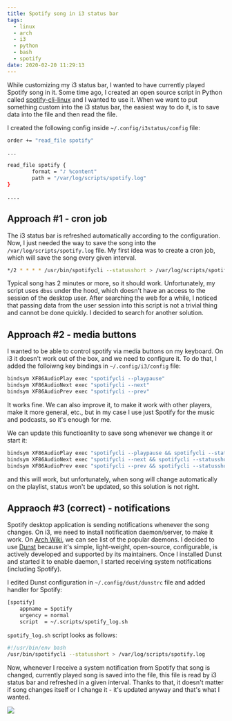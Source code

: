 ```yaml
---
title: Spotify song in i3 status bar
tags:
  - linux
  - arch
  - i3
  - python
  - bash
  - spotify
date: 2020-02-20 11:29:13
---
```



While customizing my i3 status bar, I wanted to have currently played Spotify song in it. Some time ago, I created an open source script in Python called [spotify-cli-linux](https://github.com/pwittchen/spotify-cli-linux) and I wanted to use it. When we want to put something custom into the i3 status bar, the easiest way to do it, is to save data into the file and then read the file.

I created the following config inside `~/.config/i3status/config` file:

```bash
order += "read_file spotify"

...

read_file spotify {
        format = "♪ %content"
        path = "/var/log/scripts/spotify.log"
}

....
```

## Approach #1 - cron job

The i3 status bar is refreshed automatically according to the configuration. Now, I just needed the way to save the song into the `/var/log/scripts/spotify.log` file. My first idea was to create a cron job, which will save the song every given interval.


```bash
*/2 * * * * /usr/bin/spotifycli --statusshort > /var/log/scripts/spotify.log
```

Typical song has 2 minutes or more, so it should work. Unfortunately, my script uses `dbus` under the hood, which doesn't have an access to the session of the desktop user. After searching the web for a while, I noticed that passing data from the user session into this script is not a trivial thing and cannot be done quickly. I decided to search for another solution.

## Approach #2 - media buttons

I wanted to be able to control spotify via media buttons on my keyboard. On i3 it doesn't work out of the box, and we need to configure it. To do that, I added the folloiwng key bindings in `~/.config/i3/config` file:

```bash
bindsym XF86AudioPlay exec "spotifycli --playpause"
bindsym XF86AudioNext exec "spotifycli --next"
bindsym XF86AudioPrev exec "spotifycli --prev"
```

It works fine. We can also improve it, to make it work with other players, make it more general, etc., but in my case I use just Spotify for the music and podcasts, so it's enough for me.

We can update this functioanlity to save song whenever we change it or start it:

```bash
bindsym XF86AudioPlay exec "spotifycli --playpause && spotifycli --statusshort > /var/log/scripts/spotify.log"
bindsym XF86AudioNext exec "spotifycli --next && spotifycli --statusshort > /var/log/scripts/spotify.log"
bindsym XF86AudioPrev exec "spotifycli --prev && spotifycli --statusshort > /var/log/scripts/spotify.log"
```

and this will work, but unfortunately, when song will change automatically on the playlist, status won't be updated, so this solution is not right.

## Appraoch #3 (correct) - notifications

Spotify desktop application is sending notifications whenever the song changes. On i3, we need to install notification daemon/server, to make it work. On [Arch Wiki](https://wiki.archlinux.org/index.php/Desktop_notifications#Notification_servers), we can see list of the popular daemons. I decided to use [Dunst](https://dunst-project.org/) because it's simple, light-weight, open-source, configurable, is actively developed and supported by its maintainers. Once I installed Dunst and started it to enable daemon, I started receiving system notifications (including Spotify).

I edited Dunst configuration in `~/.config/dust/dunstrc` file and added handler for Spotify:

```bash
[spotify]
    appname = Spotify
    urgency = normal
    script  = ~/.scripts/spotify_log.sh
```

`spotify_log.sh` script looks as follows:

```bash
#!/usr/bin/env bash
/usr/bin/spotifycli --statusshort > /var/log/scripts/spotify.log
```

Now, whenever I receive a system notification from Spotify that song is changed, currently played song is saved into the file, this file is read by i3 status bar and refreshed in a given interval. Thanks to that, it doesn't matter if song changes itself or I change it - it's updated anyway and that's what I wanted.

![](/images/posts/2020/spotify-song-in-i3-status-bar/i3bar_spotify.png)
